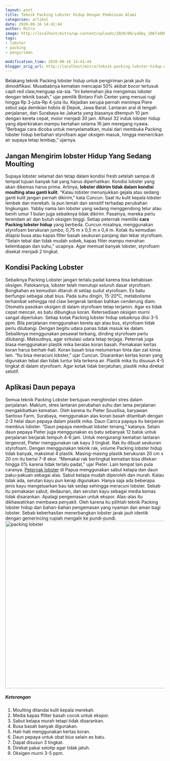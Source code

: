 ```yaml
---
layout: post
title: Teknik Packing Lobster Hidup Dengan Pembiusan Alami
categories: artikel
date: 2020-08-16 14:41:44
author: Mitra
image: http://localhost/mitra/wp-content/uploads/2020/08/yabby_1067x800.jpg
tags:
- lobster
- packing
- pengiriman

modification_time: 2020-08-16 14:41:44
blogger_orig_url: http://localhost/mitra/teknik-packing-lobster-hidup-dengan.html
---
```


Belakang teknik Packing lobster hidup untuk pengiriman jarak jauh itu dimodifikasi. Musababnya kematian mencapai 50% akibat bocor tertusuk capit red claw,menguap sia-sia. “Ini kelemahan jika mengemas lobster dengan teknik basah,” ujar pemilik Bintaro Fish Center yang menuai rugi hingga Rp 3-juta-Rp 4-juta itu.
Kejadian serupa pernah menimpa Piere sebut saja demikian hobiis di Depok, Jawa Barat. Lantaran aral di tengah perjalanan, dari Surabaya ke Jakarta yang biasanya ditempuh 10 jam dengan kereta cepat, molor menjadi 30 jam.
Alhasil 32 induk lobster hidup yang diperkirakan mampu bertahan selama 16 jam meregang nyawa. “Berbagai cara dicoba untuk menyelamatkan, mulai dari membuka Packing lobster hidup berbahan styrofoam agar oksigen masuk, hingga memercikan air supaya tetap lembap,” ujarnya.
<h2>Jangan Mengirim lobster Hidup Yang Sedang Moulting</h2>
Supaya lobster selamat dan tetap dalam kondisi fresh setelah sampai di tempat tujuan banyak hal yang harus diperhatikan. Kondisi lobster yang akan dikemas harus prima. Artinya, <strong>lobster dikirim tidak dalam kondisi moulting atau ganti kulit</strong>. “Kalau lobster menunjukkan gejala atau sedang ganti kulit jangan pernah dikirim,” kata Cuncun.
Saat itu kulit kepala lobster lembek dan merekah. Ia pun lemah dan sensitif terhadap perubahan lingkungan. Yabby nama lain lobster yang sedang menggendong telur atau benih umur 1 bulan juga sebaiknya tidak dikirim. Pasalnya, mereka perlu terendam air dan butuh oksigen tinggi.
Setiap peternak memiliki <strong>cara Packing lobster hidup</strong> yang berbeda. Cuncun misalnya, menggunakan styrofoam berukuran jumbo, 0,75 m x 0,5 m x 0,4 m. Kotak itu kemudian dilapisi busa atau kapas filter basah seukuran panjang dan lebar styrofoam. “Selain tebal dan tidak mudah sobek, kapas filter mampu menahan kelembapan dan suhu,” ucapnya. Agar memuat banyak lobster, styrofoam disekat menjadi 2 tingkat.
<h2>Kondisi Packing Lobster</h2>
Sebaiknya Packing Lobster jangan terlalu padat karena bisa kehabisan oksigen. Patokannya, lobster telah menutupi seluruh dasar styrofoam. Bongkahan es kemudian ditaruh di setiap sudut styrofoam. Es batu berfungsi sebagai obat bius. Pada suhu dingin, 15-20°C, metabolisme terhambat sehingga red claw bergerak lamban bahkan cenderung diam. Otomatis pasokan oksigen di dalam styrofoam tetap terjamin. Agar es tidak cepat mencair, es batu dibungkus koran.
Ketersediaan oksigen murni sangat diperlukan. Setiap kotak Packing lobster hidup sebaiknya diisi 3-5 ppm. Bila perjalanan menggunakan kereta api atau bus, styrofoam tidak perlu dilubangi. Dengan begitu udara panas tidak masuk ke dalam. Sebaliknya menggunakan pesawat terbang, dinding styrofoam perlu dilubangi. Maksudnya, agar sirkulasi udara tetap terjaga.
Peternak juga biasa menggunakan plastik mika beralas koran basah. Pemakaian kertas koran harus berhati-hati. Koran basah bisa melumerkan tinta dan zat kimia lain. “Itu bisa meracuni lobster,” ujar Cuncun. Disarankan kertas koran yang digunakan tebal dan tidak luntur bila terkena air. Plastik mika itu disusun 4-5 tingkat di dalam styrofoam. Agar kotak tidak berjatuhan, plastik mika direkat selotif.
<h2>Aplikasi Daun pepaya</h2>
Semua teknik Packing Lobster bertujuan menghindari stres dalam perjalanan. Maklum, stres lantaran perubahan suhu dan lama perjalanan mengakibatkan kematian. Oleh karena itu Pieter Sousilisa, karyawan Santoso Farm, Surabaya, menggunakan alas koran basah ditambah dengan 2-3 helai daun pepaya dalam plastik mika. Daun Carica papaya itu berperan membius lobster. “Daun pepaya membuat lobster tenang,” katanya. Selain daun pepaya Pieter juga menggunakan es batu sebanyak 12 balok untuk perjalanan berjarak tempuh 4-6 jam.
Untuk mengurangi kematian lantaran tergencet, Pieter menggunakan rak kayu 3 tingkat. Rak itu dibuat seukuran styrofoam. Dengan menggunakan teknik rak, volume Packing lobster hidup tidak banyak, maksimal 4 plastik. Masing-masing plastik berukuran 20 cm x 20 cm itu berisi 7-8 ekor. “Memakai rak bertingkat kematian bisa ditekan hingga 0% karena tidak terlalu padat,” ujar Pieter.
Lain tempat lain pula caranya. <a href="http://127.0.0.1/mitra/budidaya-lobster-air-tawar-dan.html">Peternak lobster</a> di Papua menggunakan sabut kelapa dan daun paku-pakuan sebagai alas. Sabut kelapa mudah diperoleh dan murah. Kalau tidak ada, serutan kayu pun kerap digunakan. Hanya saja ada beberapa jenis kayu mengeluarkan bau tak sedap sehingga meracuni lobster. Sebab itu pemakaian sabut, dedaunan, dan serutan kayu sebagai media kemas tidak disarankan. Apalagi pengemasan untuk ekspor. Alas-alas itu dikhawatirkan membawa penyakit.
Oleh karena itu pilihlah teknik Packing lobster hidup dan bahan-bahan pengemasan yang nyaman dan aman bagi lobster. Sebab keberhasilan menerbangkan lobster jarak jauh identik dengan gemerincing rupiah mengalir ke pundi-pundi.
<img class=" wp-image-1392 aligncenter" src="http://127.0.0.1/mitra/wp-content/uploads/2020/08/yabby_1067x800.jpg" alt="packing lobster" width="695" height="528" />
<h5>Keterangan</h5>
<ol>
 	<li>Moulting ditandai kulit kepala merekah.</li>
 	<li>Media kapas ffilter basah cocok untuk ekspor.</li>
 	<li>Sabut kelapa murah tetapi tidak disarankan.</li>
 	<li>Busa basah banyak digunakan.</li>
 	<li>Hati-hati menggunakan kertas koran.</li>
 	<li>Daun pepaya untuk obat bius selain es batu.</li>
 	<li>Dapat disusun 3 tingkat.</li>
 	<li>Direkat pakai selotip agar tidak jatuh.</li>
 	<li>Oksigen murni 3-5 ppm.</li>
</ol>
